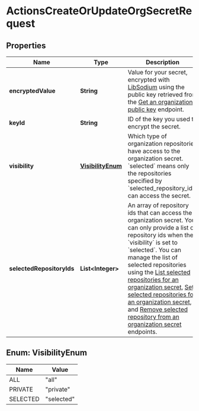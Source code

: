 

# ActionsCreateOrUpdateOrgSecretRequest


## Properties

| Name | Type | Description | Notes |
|------------ | ------------- | ------------- | -------------|
|**encryptedValue** | **String** | Value for your secret, encrypted with [LibSodium](https://libsodium.gitbook.io/doc/bindings_for_other_languages) using the public key retrieved from the [Get an organization public key](https://docs.github.com/rest/reference/actions#get-an-organization-public-key) endpoint. |  [optional] |
|**keyId** | **String** | ID of the key you used to encrypt the secret. |  [optional] |
|**visibility** | [**VisibilityEnum**](#VisibilityEnum) | Which type of organization repositories have access to the organization secret. &#x60;selected&#x60; means only the repositories specified by &#x60;selected_repository_ids&#x60; can access the secret. |  |
|**selectedRepositoryIds** | **List&lt;Integer&gt;** | An array of repository ids that can access the organization secret. You can only provide a list of repository ids when the &#x60;visibility&#x60; is set to &#x60;selected&#x60;. You can manage the list of selected repositories using the [List selected repositories for an organization secret](https://docs.github.com/rest/reference/actions#list-selected-repositories-for-an-organization-secret), [Set selected repositories for an organization secret](https://docs.github.com/rest/reference/actions#set-selected-repositories-for-an-organization-secret), and [Remove selected repository from an organization secret](https://docs.github.com/rest/reference/actions#remove-selected-repository-from-an-organization-secret) endpoints. |  [optional] |



## Enum: VisibilityEnum

| Name | Value |
|---- | -----|
| ALL | &quot;all&quot; |
| PRIVATE | &quot;private&quot; |
| SELECTED | &quot;selected&quot; |



